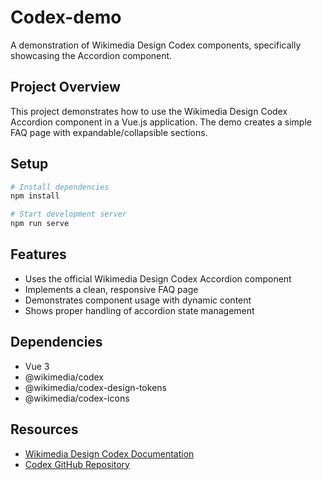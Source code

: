 # Codex-demo

A demonstration of Wikimedia Design Codex components, specifically showcasing the Accordion component.

## Project Overview

This project demonstrates how to use the Wikimedia Design Codex Accordion component in a Vue.js application. The demo creates a simple FAQ page with expandable/collapsible sections.

## Setup

```bash
# Install dependencies
npm install

# Start development server
npm run serve
```

## Features

- Uses the official Wikimedia Design Codex Accordion component
- Implements a clean, responsive FAQ page
- Demonstrates component usage with dynamic content
- Shows proper handling of accordion state management

## Dependencies

- Vue 3
- @wikimedia/codex
- @wikimedia/codex-design-tokens
- @wikimedia/codex-icons

## Resources

- [Wikimedia Design Codex Documentation](https://doc.wikimedia.org/codex/latest/)
- [Codex GitHub Repository](https://github.com/wikimedia/design-codex)
